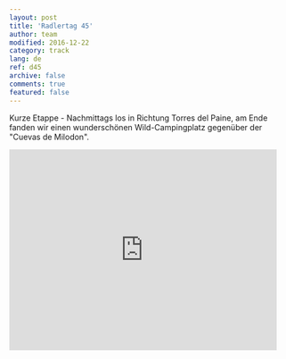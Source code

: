 ```yaml
---   
layout: post 
title: 'Radlertag 45'  
author: team 
modified: 2016-12-22
category: track 
lang: de 
ref: d45
archive: false 
comments: true 
featured: false 
--- 
```


 Kurze Etappe - Nachmittags los in Richtung Torres del Paine, am Ende fanden wir einen wunderschönen Wild-Campingplatz gegenüber der "Cuevas de Milodon".                                                                                                                                                                                                                                                                                                                                                     

<iframe width='480' height='360' src='http://track-kit.net/maps_s3/?v=embed&track=233576.gpx' frameborder='0' allowfullscreen></iframe>